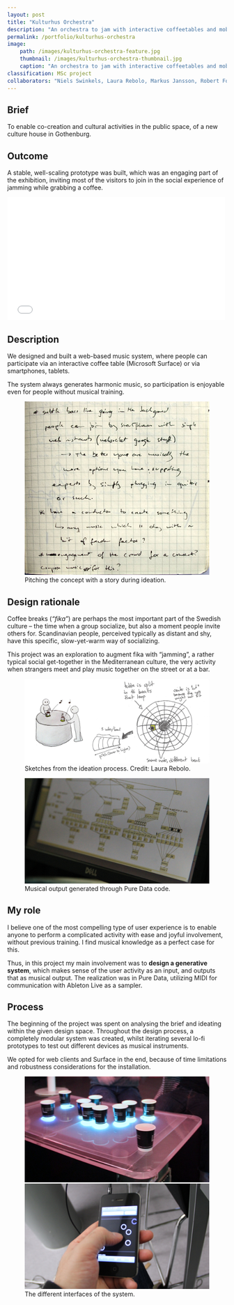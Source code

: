 ```yaml
---
layout: post
title: "Kulturhus Orchestra"
description: "An orchestra to jam with interactive coffeetables and mobile devices."
permalink: /portfolio/kulturhus-orchestra
image:
    path: /images/kulturhus-orchestra-feature.jpg
    thumbnail: /images/kulturhus-orchestra-thumbnail.jpg
    caption: "An orchestra to jam with interactive coffeetables and mobile devices. Photo by Peter Kun"
classification: MSc project
collaborators: "Niels Swinkels, Laura Rebolo, Markus Jansson, Robert Fohlin"
---
```


<!-- ---
layout: post
title: "Kulturhus Orchestra"
description: "An orchestra to jam with interactive coffeetables and mobile devices."
category: portfolio
tags: [installation, interaction design, generative music]
image:
  feature: kulturhus-orchestra-feature.jpg
  homepage: kulturhus-orchestra-thumbnail.jpg
homepage: true
comments: false
collaborators: "Niels Swinkels, Laura Rebolo, Markus Jansson, Robert Fohlin"
--- -->

## Brief
To enable co-creation and cultural activities in the public space, of a new culture house in Gothenburg.

## Outcome
A stable, well-scaling prototype was built, which was an engaging part of the exhibition, inviting most of the visitors to join in the social experience of jamming while grabbing a coffee.

<iframe src="//player.vimeo.com/video/68182156" width="500" height="281" frameborder="0" webkitallowfullscreen mozallowfullscreen allowfullscreen></iframe>

## Description
We designed and built a web-based music system, where people can participate via an interactive coffee table (Microsoft Surface) or via smartphones, tablets.

The system always generates harmonic music, so participation is enjoyable even for people without musical training.

<figure>
	<a href="/images/kulturhus-orchestra-story-sketch.jpg"><img src="/images/kulturhus-orchestra-story-sketch.jpg"></a><figcaption>Pitching the concept with a story during ideation.</figcaption>
</figure>

## Design rationale
Coffee breaks (*“fika”*) are perhaps the most important part of the Swedish culture – the time when a group socialize, but also a moment people invite others for. Scandinavian people, perceived typically as distant and shy, have this specific, slow-yet-warm way of socializing.

This project was an exploration to augment fika with “jamming”, a rather typical social get-together in the Mediterranean culture, the very activity when strangers meet and play music together on the street or at a bar.

<figure>
	<a href="/images/kulturhus-sketch.jpg"><img src="/images/kulturhus-sketch.jpg"></a><figcaption>Sketches from the ideation process. Credit: Laura Rebolo.</figcaption>
</figure>

<figure>
	<a href="/images/kulturhus-puredata.jpg"><img src="/images/kulturhus-puredata.jpg"></a><figcaption>Musical output generated through Pure Data code.</figcaption>
</figure>

## My role
I believe one of the most compelling type of user experience is to enable anyone to perform a complicated activity with ease and joyful involvement, without previous training. I find musical knowledge as a perfect case for this.

Thus, in this project my main involvement was to **design a generative system**, which makes sense of the user activity as an input, and outputs that as musical output. The realization was in Pure Data, utilizing MIDI for communication with Ableton Live as a sampler.

## Process
The beginning of the project was spent on analysing the brief and ideating within the given design space.
Throughout the design process, a completely modular system was created, whilst iterating several lo-fi prototypes to test out different devices as musical instruments.

We opted for web clients and Surface in the end, because of time limitations and robustness considerations for the installation.

<figure class="half">
	<a href="/images/kulturhus-surface.jpg"><img src="/images/kulturhus-surface.jpg"></a>
	<a href="/images/kulturhus-mobile.jpg"><img src="/images/kulturhus-mobile.jpg"></a>
	<figcaption>The different interfaces of the system.</figcaption>
</figure>
